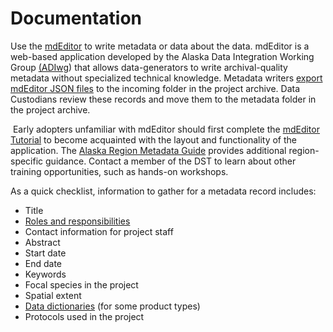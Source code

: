 # Documentation

Use the [mdEditor](www.mdeditor.org) to write metadata or data about the data. mdEditor  is a web-based application developed by the Alaska Data Integration Working Group [\(ADIwg](https://www.adiwg.org/about/)\) that allows data-generators to write archival-quality metadata without specialized technical knowledge. Metadata writers [export mdEditor JSON files](https://app.gitbook.com/@ak-region-dst/s/alaska-region-mdeditor-interim-user-guide/file-management/export) to the incoming folder in the project archive. Data Custodians review these records and move them to the metadata folder in the project archive.

‌Early adopters unfamiliar with mdEditor should first complete the [mdEditor Tutorial](https://guide.mdeditor.org/tutorial/welcome-to-tutorial.html) to become acquainted with the layout and functionality of the application. The [Alaska Region Metadata Guide](https://ak-region-dst.gitbook.io/alaska-region-mdeditor-interim-user-guide/) provides additional region-specific guidance. Contact a member of the DST to learn about other training opportunities, such as hands-on workshops.

As a quick checklist, information to gather for a metadata record includes:

* Title
* [Roles and responsibilities](establish-roles-and-responsibilities.md)
* Contact information for project staff
* Abstract
* Start date
* End date
* Keywords
* Focal species in the project
* Spatial extent
* [Data dictionaries](https://doimspp.sharepoint.com/:x:/s/AlaskaDataStewardship/EV4M7_juM5FOgGm9r_hWiOABsJDdLPaPQG0Bmm4sja5fsQ?e=wznkFo) \(for some product types\)
* Protocols used in the project

